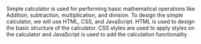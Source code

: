 Simple calculator is used for performing basic mathematical operations like Addition, subtraction, multiplication, and division.
To design the simple calculator, we will use HTML, CSS, and JavaScript. HTML is used to design the basic structure of the calculator. CSS styles are used to apply styles on the calculator and JavaScript is used to add the calculation functionality
